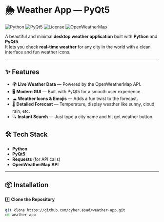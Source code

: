 # 🌦️ Weather App — PyQt5

![Python](https://img.shields.io/badge/Python-3.8+-blue?logo=python)
![PyQt5](https://img.shields.io/badge/GUI-PyQt5-brightgreen?logo=qt)
![License](https://img.shields.io/badge/License-MIT-yellow.svg)
![OpenWeatherMap](https://img.shields.io/badge/API-OpenWeatherMap-orange?logo=cloudflare)

A beautiful and minimal **desktop weather application** built with **Python** and **PyQt5**.  
It lets you check **real-time weather** for any city in the world with a clean interface and fun weather icons.

---

## ✨ Features
- 🌍 **Live Weather Data** — Powered by the OpenWeatherMap API.
- 🖥 **Modern GUI** — Built with PyQt5 for a smooth user experience.
- ☁ **Weather Icons & Emojis** — Adds a fun twist to the forecast.
- 🌡 **Detailed Forecast** — Temperature, display weather like sunny, cloud, rain, etc.
- 🔍 **Instant Search** — Just type a city name and hit get weather button.

## 🛠 Tech Stack
- **Python**
- **PyQt5**
- **Requests** (for API calls)
- **OpenWeatherMap API**

---

## 📦 Installation

1️⃣ **Clone the Repository**
```bash
git clone https://github.com/cyber.asad/weather-app.git
cd weather-app

